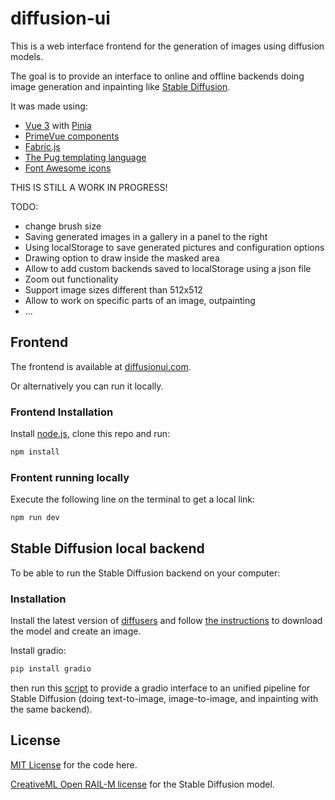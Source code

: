 # diffusion-ui

This is a web interface frontend for the generation of images using diffusion models.

The goal is to provide an interface to online and offline backends doing image generation
and inpainting like [Stable Diffusion](https://github.com/CompVis/stable-diffusion).

It was made using:

* [Vue 3](https://vuejs.org/) with [Pinia](https://pinia.vuejs.org/)
* [PrimeVue components](https://www.primefaces.org/primevue/)
* [Fabric.js](http://fabricjs.com/)
* [The Pug templating language](https://pugjs.org)
* [Font Awesome icons](https://fontawesome.com/)

THIS IS STILL A WORK IN PROGRESS!

TODO:

* change brush size
* Saving generated images in a gallery in a panel to the right
* Using localStorage to save generated pictures and configuration options
* Drawing option to draw inside the masked area
* Allow to add custom backends saved to localStorage using a json file
* Zoom out functionality
* Support image sizes different than 512x512
* Allow to work on specific parts of an image, outpainting
* ...

## Frontend

The frontend is available at [diffusionui.com](http://diffusionui.com).

Or alternatively you can run it locally.

### Frontend Installation

Install [node.js](https://nodejs.org/en/download/), clone this repo and run:

```bash
npm install
```

### Frontent running locally

Execute the following line on the terminal to get a local link:

```bash
npm run dev
```

## Stable Diffusion local backend

To be able to run the Stable Diffusion backend on your computer:

### Installation

Install the latest version of [diffusers](https://github.com/huggingface/diffusers) and
follow [the instructions](https://github.com/huggingface/diffusers#text-to-image-generation-with-stable-diffusion)
to download the model and create an image.

Install gradio:

```bash
pip install gradio
```

then run this [script](https://github.com/leszekhanusz/diffusers/blob/feature_unified_stable_diffusion_pipeline/examples/inference/unified_gradio.py)
to provide a gradio interface to an unified pipeline for Stable Diffusion
(doing text-to-image, image-to-image, and inpainting with the same backend).

## License
[MIT License](https://github.com/leszekhanusz/diffusion-ui/blob/main/LICENSE) for the code here.

[CreativeML Open RAIL-M license](https://huggingface.co/spaces/CompVis/stable-diffusion-license)
for the Stable Diffusion model.

